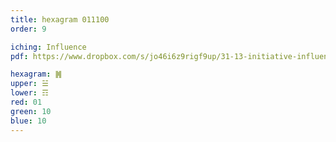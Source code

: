 ```yaml
---
title: hexagram 011100
order: 9

iching: Influence
pdf: https://www.dropbox.com/s/jo46i6z9rigf9up/31-13-initiative-influence.pdf?dl=0

hexagram: ䷞
upper: ☱
lower: ☶
red: 01
green: 10
blue: 10
---
```

